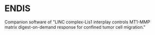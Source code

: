 # ENDIS
Companion software of "LINC complex-Lis1 interplay controls MT1-MMP matrix digest-on-demand response for confined tumor cell migration."
